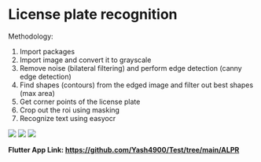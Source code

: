 # License plate recognition

Methodology:
1. Import packages
2. Import image and convert it to grayscale
3. Remove noise (bilateral filtering) and perform edge detection (canny edge detection)
4. Find shapes (contours) from the edged image and filter out best shapes (max area)
5. Get corner points of the license plate
6. Crop out the roi using masking
7. Recognize text using easyocr


<span><img src="https://www.vectorlogo.zone/logos/jupyter/jupyter-ar21.svg" /></span>
<span><img src="https://www.vectorlogo.zone/logos/opencv/opencv-ar21.svg" /></span>
<span><img src="https://www.vectorlogo.zone/logos/numpy/numpy-ar21.svg" /></span>

**Flutter App Link: https://github.com/Yash4900/Test/tree/main/ALPR**
